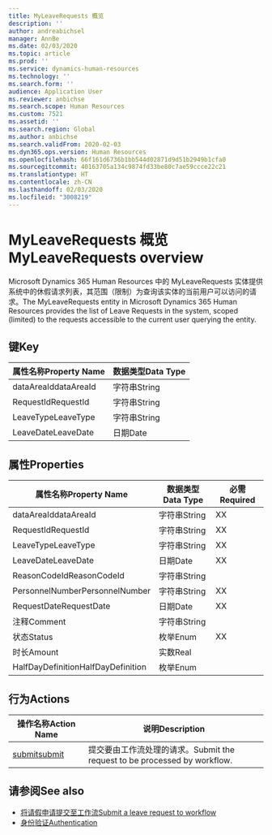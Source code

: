 ```yaml
---
title: MyLeaveRequests 概览
description: ''
author: andreabichsel
manager: AnnBe
ms.date: 02/03/2020
ms.topic: article
ms.prod: ''
ms.service: dynamics-human-resources
ms.technology: ''
ms.search.form: ''
audience: Application User
ms.reviewer: anbichse
ms.search.scope: Human Resources
ms.custom: 7521
ms.assetid: ''
ms.search.region: Global
ms.author: anbichse
ms.search.validFrom: 2020-02-03
ms.dyn365.ops.version: Human Resources
ms.openlocfilehash: 66f161d6736b1bb544d02871d9d51b2949b1cfa0
ms.sourcegitcommit: 40163705a134c9874fd33be80c7ae59ccce22c21
ms.translationtype: HT
ms.contentlocale: zh-CN
ms.lasthandoff: 02/03/2020
ms.locfileid: "3008219"
---
```

# <a name="myleaverequests-overview"></a><span data-ttu-id="258e9-102">MyLeaveRequests 概览</span><span class="sxs-lookup"><span data-stu-id="258e9-102">MyLeaveRequests overview</span></span>

<span data-ttu-id="258e9-103">Microsoft Dynamics 365 Human Resources 中的 MyLeaveRequests 实体提供系统中的休假请求列表，其范围（限制）为查询该实体的当前用户可以访问的请求。</span><span class="sxs-lookup"><span data-stu-id="258e9-103">The MyLeaveRequests entity in Microsoft Dynamics 365 Human Resources provides the list of Leave Requests in the system, scoped (limited) to the requests accessible to the current user querying the entity.</span></span>

## <a name="key"></a><span data-ttu-id="258e9-104">键</span><span class="sxs-lookup"><span data-stu-id="258e9-104">Key</span></span>

  | <span data-ttu-id="258e9-105">属性名称</span><span class="sxs-lookup"><span data-stu-id="258e9-105">Property Name</span></span> | <span data-ttu-id="258e9-106">数据类型</span><span class="sxs-lookup"><span data-stu-id="258e9-106">Data Type</span></span> |
  |---------------|-----------|
  | <span data-ttu-id="258e9-107">dataAreaId</span><span class="sxs-lookup"><span data-stu-id="258e9-107">dataAreaId</span></span>    | <span data-ttu-id="258e9-108">字符串</span><span class="sxs-lookup"><span data-stu-id="258e9-108">String</span></span>    |
  | <span data-ttu-id="258e9-109">RequestId</span><span class="sxs-lookup"><span data-stu-id="258e9-109">RequestId</span></span>     | <span data-ttu-id="258e9-110">字符串</span><span class="sxs-lookup"><span data-stu-id="258e9-110">String</span></span>    |
  | <span data-ttu-id="258e9-111">LeaveType</span><span class="sxs-lookup"><span data-stu-id="258e9-111">LeaveType</span></span>     | <span data-ttu-id="258e9-112">字符串</span><span class="sxs-lookup"><span data-stu-id="258e9-112">String</span></span>    |
  | <span data-ttu-id="258e9-113">LeaveDate</span><span class="sxs-lookup"><span data-stu-id="258e9-113">LeaveDate</span></span>     | <span data-ttu-id="258e9-114">日期</span><span class="sxs-lookup"><span data-stu-id="258e9-114">Date</span></span>      |
  
## <a name="properties"></a><span data-ttu-id="258e9-115">属性</span><span class="sxs-lookup"><span data-stu-id="258e9-115">Properties</span></span>

  | <span data-ttu-id="258e9-116">属性名称</span><span class="sxs-lookup"><span data-stu-id="258e9-116">Property Name</span></span>     | <span data-ttu-id="258e9-117">数据类型</span><span class="sxs-lookup"><span data-stu-id="258e9-117">Data Type</span></span> | <span data-ttu-id="258e9-118">必需</span><span class="sxs-lookup"><span data-stu-id="258e9-118">Required</span></span> |
  |-------------------|-----------|----------|
  | <span data-ttu-id="258e9-119">dataAreaId</span><span class="sxs-lookup"><span data-stu-id="258e9-119">dataAreaId</span></span>        | <span data-ttu-id="258e9-120">字符串</span><span class="sxs-lookup"><span data-stu-id="258e9-120">String</span></span>    | <span data-ttu-id="258e9-121">X</span><span class="sxs-lookup"><span data-stu-id="258e9-121">X</span></span>        |
  | <span data-ttu-id="258e9-122">RequestId</span><span class="sxs-lookup"><span data-stu-id="258e9-122">RequestId</span></span>         | <span data-ttu-id="258e9-123">字符串</span><span class="sxs-lookup"><span data-stu-id="258e9-123">String</span></span>    | <span data-ttu-id="258e9-124">X</span><span class="sxs-lookup"><span data-stu-id="258e9-124">X</span></span>        |
  | <span data-ttu-id="258e9-125">LeaveType</span><span class="sxs-lookup"><span data-stu-id="258e9-125">LeaveType</span></span>         | <span data-ttu-id="258e9-126">字符串</span><span class="sxs-lookup"><span data-stu-id="258e9-126">String</span></span>    | <span data-ttu-id="258e9-127">X</span><span class="sxs-lookup"><span data-stu-id="258e9-127">X</span></span>        |
  | <span data-ttu-id="258e9-128">LeaveDate</span><span class="sxs-lookup"><span data-stu-id="258e9-128">LeaveDate</span></span>         | <span data-ttu-id="258e9-129">日期</span><span class="sxs-lookup"><span data-stu-id="258e9-129">Date</span></span>      | <span data-ttu-id="258e9-130">X</span><span class="sxs-lookup"><span data-stu-id="258e9-130">X</span></span>        |
  | <span data-ttu-id="258e9-131">ReasonCodeId</span><span class="sxs-lookup"><span data-stu-id="258e9-131">ReasonCodeId</span></span>      | <span data-ttu-id="258e9-132">字符串</span><span class="sxs-lookup"><span data-stu-id="258e9-132">String</span></span>    |          |
  | <span data-ttu-id="258e9-133">PersonnelNumber</span><span class="sxs-lookup"><span data-stu-id="258e9-133">PersonnelNumber</span></span>   | <span data-ttu-id="258e9-134">字符串</span><span class="sxs-lookup"><span data-stu-id="258e9-134">String</span></span>    | <span data-ttu-id="258e9-135">X</span><span class="sxs-lookup"><span data-stu-id="258e9-135">X</span></span>        |
  | <span data-ttu-id="258e9-136">RequestDate</span><span class="sxs-lookup"><span data-stu-id="258e9-136">RequestDate</span></span>       | <span data-ttu-id="258e9-137">日期</span><span class="sxs-lookup"><span data-stu-id="258e9-137">Date</span></span>      | <span data-ttu-id="258e9-138">X</span><span class="sxs-lookup"><span data-stu-id="258e9-138">X</span></span>        |
  | <span data-ttu-id="258e9-139">注释</span><span class="sxs-lookup"><span data-stu-id="258e9-139">Comment</span></span>           | <span data-ttu-id="258e9-140">字符串</span><span class="sxs-lookup"><span data-stu-id="258e9-140">String</span></span>    |          |
  | <span data-ttu-id="258e9-141">状态</span><span class="sxs-lookup"><span data-stu-id="258e9-141">Status</span></span>            | <span data-ttu-id="258e9-142">枚举</span><span class="sxs-lookup"><span data-stu-id="258e9-142">Enum</span></span>      | <span data-ttu-id="258e9-143">X</span><span class="sxs-lookup"><span data-stu-id="258e9-143">X</span></span>        |
  | <span data-ttu-id="258e9-144">时长</span><span class="sxs-lookup"><span data-stu-id="258e9-144">Amount</span></span>            | <span data-ttu-id="258e9-145">实数</span><span class="sxs-lookup"><span data-stu-id="258e9-145">Real</span></span>      |          |
  | <span data-ttu-id="258e9-146">HalfDayDefinition</span><span class="sxs-lookup"><span data-stu-id="258e9-146">HalfDayDefinition</span></span> | <span data-ttu-id="258e9-147">枚举</span><span class="sxs-lookup"><span data-stu-id="258e9-147">Enum</span></span>      |          |

## <a name="actions"></a><span data-ttu-id="258e9-148">行为</span><span class="sxs-lookup"><span data-stu-id="258e9-148">Actions</span></span>

 | <span data-ttu-id="258e9-149">操作名称</span><span class="sxs-lookup"><span data-stu-id="258e9-149">Action Name</span></span>                               | <span data-ttu-id="258e9-150">说明</span><span class="sxs-lookup"><span data-stu-id="258e9-150">Description</span></span>                                     |
 |-------------------------------------------|-------------------------------------------------|
 | [<span data-ttu-id="258e9-151">submit</span><span class="sxs-lookup"><span data-stu-id="258e9-151">submit</span></span>](hr-developer-api-myleaverequests-submit.md)   | <span data-ttu-id="258e9-152">提交要由工作流处理的请求。</span><span class="sxs-lookup"><span data-stu-id="258e9-152">Submit the request to be processed by workflow.</span></span> |

## <a name="see-also"></a><span data-ttu-id="258e9-153">请参阅</span><span class="sxs-lookup"><span data-stu-id="258e9-153">See also</span></span>

- [<span data-ttu-id="258e9-154">将请假申请提交至工作流</span><span class="sxs-lookup"><span data-stu-id="258e9-154">Submit a leave request to workflow</span></span>](hr-developer-api-myleaverequests-submit.md)
- [<span data-ttu-id="258e9-155">身份验证</span><span class="sxs-lookup"><span data-stu-id="258e9-155">Authentication</span></span>](hr-developer-api-authentication.md)